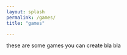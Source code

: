 ```yaml
---
layout: splash
permalink: /games/
title: "games"

---
```


these are some games you can create
bla bla
